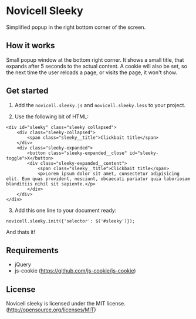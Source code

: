 # Novicell Sleeky
Simplified popup in the right bottom corner of the screen.

## How it works
Small popup window at the bottom right corner. It shows a small title,
that expands after 5 seconds to the actual content.
A cookie will also be set, so the next time the user reloads a page,
or visits the page, it won't show.


## Get started
1. Add the `novicell.sleeky.js` and `novicell.sleeky.less` to your project.

2. Use the following bit of HTML:
```
<div id="sleeky" class="sleeky collapsed">
    <div class="sleeky-collapsed">
        <span class="sleeky__title">Clickbait title</span>
    </div>
    <div class="sleeky-expanded">
        <button class="sleeky-expanded__close" id="sleeky-toggle">X</button>
        <div class="sleeky-expanded__content">
            <span class="sleeky__title">Clickbait title</span>
            <p>Lorem ipsum dolor sit amet, consectetur adipisicing elit. Eum quas provident, nesciunt, obcaecati pariatur quia laboriosam blanditiis nihil sit sapiente.</p>
        </div>
    </div>
</div>
```

3. Add this one line to your document ready:
```
novicell.sleeky.init({'selector': $('#sleeky')});
```

And thats it!


## Requirements
* jQuery
* js-cookie (https://github.com/js-cookie/js-cookie)


## License
Novicell sleeky is licensed under the MIT license. (http://opensource.org/licenses/MIT)
